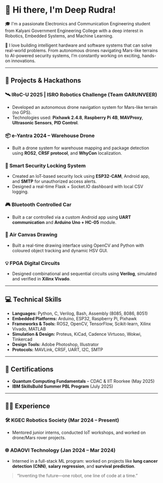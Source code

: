 # 👋 Hi there, I'm Deep Rudra!

🎓 I'm a passionate Electronics and Communication Engineering student from Kalyani Government Engineering College with a deep interest in Robotics, Embedded Systems, and Machine Learning.

🔧 I love building intelligent hardware and software systems that can solve real-world problems. From autonomous drones navigating Mars-like terrains to AI-powered security systems, I’m constantly working on exciting, hands-on innovations.

---

## 🚀 Projects & Hackathons

### 🛰️ IRoC-U 2025 | ISRO Robotics Challenge (Team GARUNVEER)
- Developed an autonomous drone navigation system for Mars-like terrain (no GPS).
- Technologies used: **Pixhawk 2.4.8**, **Raspberry Pi 4B**, **MAVProxy**, **Ultrasonic Sensors**, **PID Control**.

### 📦 e-Yantra 2024 – Warehouse Drone
- Built a drone system for warehouse mapping and package detection using **ROS2**, **CRSF protocol**, and **WhyCon** localization.

### 🔐 Smart Security Locking System
- Created an IoT-based security lock using **ESP32-CAM**, Android app, and **SMTP** for unauthorized access alerts.
- Designed a real-time Flask + Socket.IO dashboard with local CSV logging.

### 🎮 Bluetooth Controlled Car
- Built a car controlled via a custom Android app using **UART communication** and **Arduino Uno + HC-05** module.

### 🎨 Air Canvas Drawing
- Built a real-time drawing interface using OpenCV and Python with coloured object tracking and dynamic HSV GUI.

### 💡 FPGA Digital Circuits
- Designed combinational and sequential circuits using **Verilog**, simulated and verified in **Xilinx Vivado**.

---

## 💻 Technical Skills

- **Languages:** Python, C, Verilog, Bash, Assembly (8085, 8086, 8051)  
- **Embedded Platforms:** Arduino, ESP32, Raspberry Pi, Pixhawk  
- **Frameworks & Tools:** ROS2, OpenCV, TensorFlow, Scikit-learn, Xilinx Vivado, MATLAB  
- **Simulation & Design:** Proteus, KiCad, Cadence Virtuoso, Wokwi, Tinkercad  
- **Design Tools:** Adobe Photoshop, Illustrator  
- **Protocols:** MAVLink, CRSF, UART, I2C, SMTP

---

## 🧠 Certifications

- **Quantum Computing Fundamentals** – CDAC & IIT Roorkee (May 2025)  
- **IBM SkillsBuild Summer PBL Program** (July 2025)

---

## 👨‍💻 Experience

### 🛠️ KGEC Robotics Society (Mar 2024 – Present)
- Mentored junior interns, conducted IoT workshops, and worked on drone/Mars rover projects.

### 🌐 ADAOVI Technology (Jan 2024 – Mar 2024)
- Interned in a full-stack ML program: worked on projects like **lung cancer detection (CNN)**, **salary regression**, and **survival prediction**.


> “Inventing the future—one robot, one line of code at a time.”
